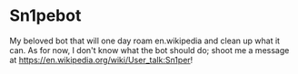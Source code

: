 Sn1pebot
========

My beloved bot that will one day roam en.wikipedia and clean up what it can.
As for now, I don't know what the bot should do; shoot me a message at https://en.wikipedia.org/wiki/User_talk:Sn1per!
